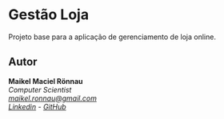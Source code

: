 # Gestão Loja

Projeto base para a aplicação de gerenciamento de loja online.

## Autor

**Maikel Maciel Rönnau**  
*Computer Scientist  
maikel.ronnau@gmail.com  
[Linkedin](https://br.linkedin.com/in/maikelronnau) - [GitHub](https://github.com/maikelronnau)*
